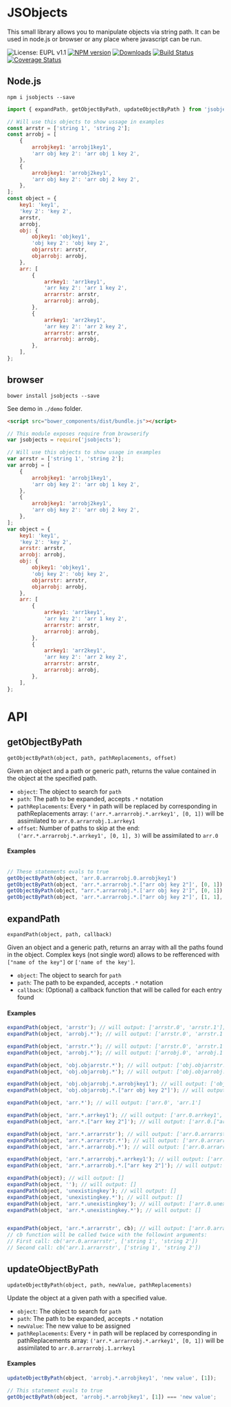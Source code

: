 JSObjects
=========

This small library allows you to manipulate objects via string path. It can be used in node.js or browser or any place where javascript can be run.

![License: EUPL v1.1](http://img.shields.io/badge/License-EUPL_v1.1-blue.svg?style=flat)
[![NPM version](http://img.shields.io/npm/v/jsobjects.svg?style=flat)](https://npmjs.org/package/jsobjects)
[![Downloads](http://img.shields.io/npm/dm/jsobjects.svg?style=flat)](https://npmjs.org/package/jsobjects)
[![Build Status](https://travis-ci.org/appfeel/jsobjects.svg?branch=master)](https://travis-ci.org/appfeel/jsobjects)
[![Coverage Status](https://coveralls.io/repos/github/appfeel/jsobjects/badge.svg)](https://coveralls.io/github/appfeel/jsobjects)


## Node.js

```
npm i jsobjects --save
```

```js
import { expandPath, getObjectByPath, updateObjectByPath } from 'jsobjects';

// Will use this objects to show ussage in examples
const arrstr = ['string 1', 'string 2'];
const arrobj = [
    {
        arrobjkey1: 'arrobj1key1',
        'arr obj key 2': 'arr obj 1 key 2',
    },
    {
        arrobjkey1: 'arrobj2key1',
        'arr obj key 2': 'arr obj 2 key 2',
    },
];
const object = {
    key1: 'key1',
    'key 2': 'key 2',
    arrstr,
    arrobj,
    obj: {
        objkey1: 'objkey1',
        'obj key 2': 'obj key 2',
        objarrstr: arrstr,
        objarrobj: arrobj,
    },
    arr: [
        {
            arrkey1: 'arr1key1',
            'arr key 2': 'arr 1 key 2',
            arrarrstr: arrstr,
            arrarrobj: arrobj,
        },
        {
            arrkey1: 'arr2key1',
            'arr key 2': 'arr 2 key 2',
            arrarrstr: arrstr,
            arrarrobj: arrobj,
        },
    ],
};
```

## browser

```
bower install jsobjects --save
```

See demo in `./demo` folder.

```html
<script src="bower_components/dist/bundle.js"></script>
```

```js
// This module exposes require from browserify
var jsobjects = require('jsobjects');

// Will use this objects to show usage in examples
var arrstr = ['string 1', 'string 2'];
var arrobj = [
    {
        arrobjkey1: 'arrobj1key1',
        'arr obj key 2': 'arr obj 1 key 2',
    },
    {
        arrobjkey1: 'arrobj2key1',
        'arr obj key 2': 'arr obj 2 key 2',
    },
];
var object = {
    key1: 'key1',
    'key 2': 'key 2',
    arrstr: arrstr,
    arrobj: arrobj,
    obj: {
        objkey1: 'objkey1',
        'obj key 2': 'obj key 2',
        objarrstr: arrstr,
        objarrobj: arrobj,
    },
    arr: [
        {
            arrkey1: 'arr1key1',
            'arr key 2': 'arr 1 key 2',
            arrarrstr: arrstr,
            arrarrobj: arrobj,
        },
        {
            arrkey1: 'arr2key1',
            'arr key 2': 'arr 2 key 2',
            arrarrstr: arrstr,
            arrarrobj: arrobj,
        },
    ],
};
```

# API

## getObjectByPath
`getObjectByPath(object, path, pathReplacements, offset)`

Given an object and a path or generic path, returns the value contained in the object at the specified path.

- `object`: The object to search for `path`
- `path`: The path to be expanded, accepts `.*` notation
- `pathReplacements`: Every `*` in path will be replaced by corresponding in pathReplacements array: `('arr.*.arrarrobj.*.arrkey1', [0, 1])` will be assimilated to `arr.0.arrarrobj.1.arrkey1`
- `offset`: Number of paths to skip at the end: `('arr.*.arrarrobj.*.arrkey1', [0, 1], 3)` will be assimilated to `arr.0`

#### Examples

```js

// These statements evals to true
getObjectByPath(object, 'arr.0.arrarrobj.0.arrobjkey1')                   === object.arr[0].arrarrobj[0].arrobjkey1;
getObjectByPath(object, 'arr.*.arrarrobj.*.["arr obj key 2"]', [0, 1])    === object.arr[0].arrarrobj[1]['arr obj key 2'];
getObjectByPath(object, "arr.*.arrarrobj.*.['arr obj key 2']", [0, 1])    === object.arr[0].arrarrobj[1]['arr obj key 2'];
getObjectByPath(object, 'arr.*.arrarrobj.*.["arr obj key 2"]', [1, 1], 1) === object.arr[1].arrarrobj[1];
```


## expandPath
`expandPath(object, path, callback)`

Given an object and a generic path, returns an array with all the paths found in the object.
Complex keys (not single word) allows to be refferenced with `["name of the key"]` or `['name of the key']`.

- `object`: The object to search for `path`
- `path`: The path to be expanded, accepts `.*` notation
- `callback`: (Optional) a callback function that will be called for each entry found


#### Examples

```js
expandPath(object, 'arrstr'); // will output: ['arrstr.0', 'arrstr.1'];
expandPath(object, 'arrobj.*'); // will output: ['arrstr.0', 'arrstr.1'];

expandPath(object, 'arrstr.*'); // will output: ['arrstr.0', 'arrstr.1']
expandPath(object, 'arrobj.*'); // will output: ['arrobj.0', 'arrobj.1']

expandPath(object, 'obj.objarrstr.*'); // will output: ['obj.objarrstr.0', 'obj.objarrstr.1']
expandPath(object, 'obj.objarrobj.*'); // will output: ['obj.objarrobj.0', 'obj.objarrobj.1']

expandPath(object, 'obj.objarrobj.*.arrobjkey1'); // will output: ['obj.objarrobj.0.arrobjkey1', 'obj.objarrobj.1.arrobjkey1']
expandPath(object, 'obj.objarrobj.*.["arr obj key 2"]'); // will output: ['obj.objarrobj.0.["arr obj key 2"]', 'obj.objarrobj.1.["arr obj key 2"]']

expandPath(object, 'arr.*'); // will output: ['arr.0', 'arr.1']

expandPath(object, 'arr.*.arrkey1'); // will output: ['arr.0.arrkey1', 'arr.1.arrkey1']
expandPath(object, 'arr.*.["arr key 2"]'); // will output: ['arr.0.["arr key 2"]', 'arr.1.["arr key 2"]']

expandPath(object, 'arr.*.arrarrstr'); // will output: ['arr.0.arrarrstr', 'arr.1.arrarrstr']
expandPath(object, 'arr.*.arrarrstr.*'); // will output: ['arr.0.arrarrstr.0', 'arr.0.arrarrstr.1', 'arr.1.arrarrstr.0', 'arr.1.arrarrstr.1']
expandPath(object, 'arr.*.arrarrobj.*'); // will output: ['arr.0.arrarrobj.0', 'arr.0.arrarrobj.1', 'arr.1.arrarrobj.0', 'arr.1.arrarrobj.1']

expandPath(object, 'arr.*.arrarrobj.*.arrkey1'); // will output: ['arr.0.arrarrobj.0.arrkey1', 'arr.0.arrarrobj.1.arrkey1', 'arr.1.arrarrobj.0.arrkey1', 'arr.1.arrarrobj.1.arrkey1']
expandPath(object, 'arr.*.arrarrobj.*.["arr key 2"]'); // will output: ['arr.0.arrarrobj.0.["arr key 2"]', 'arr.0.arrarrobj.1.["arr key 2"]', 'arr.1.arrarrobj.0.["arr key 2"]', 'arr.1.arrarrobj["arr key 2"]']));

expandPath(object); // will output: []
expandPath(object, ''); // will output: []
expandPath(object, 'unexistingkey'); // will output: []
expandPath(object, 'unexistingkey.*'); // will output: []
expandPath(object, 'arr.*.unexistingkey'); // will output: ['arr.0.unexistingkey', 'arr.1.unexistingkey']
expandPath(object, 'arr.*.unexistingkey.*'); // will output: []


expandPath(object, 'arr.*.arrarrstr', cb); // will output: ['arr.0.arrarrstr', 'arr.1.arrarrstr']
// cb function will be called twice with the followint arguments:
// First call: cb('arr.0.arrarrstr', ['string 1', 'string 2'])
// Second call: cb('arr.1.arrarrstr', ['string 1', 'string 2'])
```

## updateObjectByPath
`updateObjectByPath(object, path, newValue, pathReplacements)`

Update the object at a given path with a specified value.

- `object`: The object to search for `path`
- `path`: The path to be expanded, accepts `.*` notation
- `newValue`: The new value to be assigned
- `pathReplacements`: Every `*` in path will be replaced by corresponding in pathReplacements array: `('arr.*.arrarrobj.*.arrkey1', [0, 1])` will be assimilated to `arr.0.arrarrobj.1.arrkey1`

#### Examples

```js
updateObjectByPath(object, 'arrobj.*.arrobjkey1', 'new value', [1]);

// This statement evals to true
getObjectByPath(object, 'arrobj.*.arrobjkey1', [1]) === 'new value';
```

